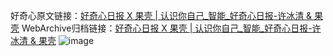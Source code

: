 好奇心原文链接：[好奇心日报 X 果壳 | 认识你自己_智能_好奇心日报-许冰清 & 果壳](https://www.qdaily.com/articles/6487.html)
WebArchive归档链接：[好奇心日报 X 果壳 | 认识你自己_智能_好奇心日报-许冰清 & 果壳](https://web.archive.org/web/https://www.qdaily.com/articles/6487.html)
![image](http://ww3.sinaimg.cn/large/007d5XDply1g3wallyhufj30vy0ghags)